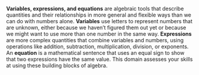 **Variables, expressions, and equations** are algebraic tools that describe quantities and their relationships in more general and flexible ways than we can do with numbers alone. **Variables** use letters to represent numbers that are unknown, either because we haven’t figured them out yet or because we might want to use more than one number in the same way. **Expressions** are more complex quantities that combine variables and numbers, using operations like addition, subtraction, multiplication, division, or exponents. An **equation** is a mathematical sentence that uses an equal sign to show that two expressions have the same value. This domain assesses your skills at using these building blocks of algebra. 
